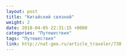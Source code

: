 ```yaml
---
layout: post
title: "Китайский связной"
weight: 2
date: 2018-04-05 22:31:15 +0000
categories: "Путешествия"
tags: "Путешествия"
link: http://nat-geo.ru/article_traveler/738
---
```

